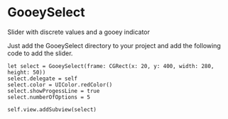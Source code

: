 # GooeySelect
Slider with discrete values and a gooey indicator

Just add the GooeySelect directory to your project and add the following code to add the slider.
```
let select = GooeySelect(frame: CGRect(x: 20, y: 400, width: 280, height: 50))
select.delegate = self
select.color = UIColor.redColor()
select.showProgessLine = true
select.numberOfOptions = 5

self.view.addSubview(select)
```
